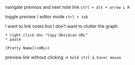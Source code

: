 navigate previous and next note link
`ctrl + alt + arrow L R`

toggle preview / editor mode 
`ctrl + tab`

I want to link notes but I don't want to clutter the graph
```
* right click doc "Copy Obsidian URL"
* paste

[Pretty Name](<URL>)
```
preview link without clicking -> `hold ctrl & hover mouse`


